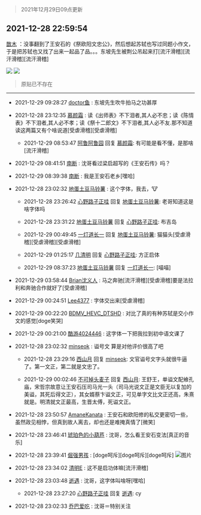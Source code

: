 > 2021年12月29日09点更新
<link rel="stylesheet" href="https://cdn.jsdelivr.net/gh/taotie6/sampleJSON@main/css/photo_show.css">
<meta name="referrer" content="no-referrer" />


 ## 2021-12-28 22:59:54 

 [㪚木](https://www.coolapk.com/feed/32434330?shareKey=YjI3MGNiNjM2ZGIxNjFjYjI2NzE~) ：没事翻到了王安石的《祭欧阳文忠公》，然后想起苏轼也写过同题小作文，于是把苏轼也又找了出来一起品了品。。。东坡先生被荆公吊起来打[流汗滑稽][流汗滑稽][流汗滑稽] 

<div class="album">
<img class="img-item" src="https://image.coolapk.com/feed/2021/1228/22/1081091_bdef704b_3592_5113_983@1042x4273.jpeg" />
<img class="img-item" src="https://image.coolapk.com/feed/2021/1228/22/1081091_096caa57_3592_5116_809@1022x3409.jpeg" />
</div>

> 原贴已不存在 

 ------- 

- 2021-12-29 09:28:27 [doctor鱼](uid=1383402) : 东坡先生吹牛拍马之功甚厚 

- 2021-12-28 23:12:35 [慕颜霜](uid=3801065) : 读《出师表》不下泪者,其人必不忠；读《陈情表》不下泪者,其人必不孝；读《祭十二郎文》不下泪者,其人必不友.那不知道读这两篇又有个啥说道[受虐滑稽][受虐滑稽] 

    - 2021-12-29 08:53:47 [阿鲁阿鲁园](uid=8744023) 回复 [慕颜霜](uid=3801065): 有可能是看不懂，是那啥[流汗滑稽] 

- 2021-12-29 08:41:51 [南断](uid=1225983) : 沈哥看过梁启超写的《王安石传》吗？ 

- 2021-12-29 08:39:38 [南断](uid=1225983) : 我是王安石老乡[嘿哈] 

- 2021-12-28 23:02:32 [地蛋土豆马铃薯](uid=3648294) : 这个字体，我去，🐮 

    - 2021-12-28 23:26:42 [心野路子正哇](uid=4346180) 回复 [地蛋土豆马铃薯](uid=3648294): 老哥知道这是啥字体吗 

    - 2021-12-28 23:31:22 [地蛋土豆马铃薯](uid=3648294) 回复 [心野路子正哇](uid=4346180): 布吉岛 

    - 2021-12-29 00:49:45 [一灯道长一](uid=2901910) 回复 [地蛋土豆马铃薯](uid=3648294): 猫猫头[受虐滑稽][受虐滑稽][受虐滑稽] 

    - 2021-12-29 01:25:17 [几清明](uid=1240638) 回复 [心野路子正哇](uid=4346180): 方正启体 

    - 2021-12-29 08:37:23 [地蛋土豆马铃薯](uid=3648294) 回复 [一灯道长一](uid=2901910): [喵喵] 

- 2021-12-29 03:58:44 [Brian沈义人](uid=886080) : 马之奔驰[流汗滑稽][受虐滑稽]要是法拉利和奔驰合作就好了[受虐滑稽] 

- 2021-12-29 00:24:51 [Lee4377](uid=17478447) : 字体交出来[受虐滑稽] 

- 2021-12-29 00:22:20 [BDMV_HEVC_DTSHD](uid=3362907) : 对比了真的有种苏轼是交小作文的感觉[doge笑哭] 

- 2021-12-29 00:21:00 [酷游4024446](uid=4024446) : 这字体一下把我拉到初中语文课了 

- 2021-12-28 23:02:32 [minseok](uid=2361006) : 谥号文 算是对他评价很高了吧 

    - 2021-12-28 23:29:16 [西山月](uid=6930477) 回复 [minseok](uid=2361006): 文官谥号文字头就很牛逼了。第一文正，第二就是文忠了。 

    - 2021-12-29 00:02:46 [不可掉头麦子](uid=883791) 回复 [西山月](uid=6930477): 王舒王，单谥文配飨孔庙，宋哲宗故意让王安石压司马光一头（司马光说文正是文臣无以复加的美谥，其死后得文正），其女婿蔡卞谥文正，可见单字文比文正还高，朱熹就是。明清就文正最高，生晋太傅，死谥文正。 

- 2021-12-28 23:50:57 [AmaneKanata](uid=3148066) : 王安石和欧阳修的私交更密切一些，虽然政见相悖，但真到故人离去，却也还是难掩真情了[微笑] 

- 2021-12-28 23:46:41 [琥珀色的小葫芦](uid=3670859) : 沈哥，怎么看王安石变法[真正的音乐] 

- 2021-12-28 23:39:41 [倔强男孩](uid=1053486) : [doge呵斥][doge呵斥][doge呵斥] ![图片](https://image.coolapk.com/feed/2021/1228/23/1053486_f1255d63_5979_1375_630@2172x2896.jpeg)

- 2021-12-28 23:34:02 [清明E](uid=1792072) : 这不是启功体嘛[流汗滑稽] 

- 2021-12-28 23:03:48 [逝遇](uid=2589293) : 沈哥，这字体叫啥呀[嘿哈] 

    - 2021-12-28 23:27:20 [心野路子正哇](uid=4346180) 回复 [逝遇](uid=2589293): cy 

- 2021-12-28 23:02:33 [乔巴爱吃](uid=927862) : 沈哥＝特别关注 

